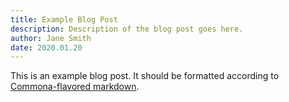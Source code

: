 ```yaml
---
title: Example Blog Post
description: Description of the blog post goes here.
author: Jane Smith
date: 2020.01.20
---
```


This is an example blog post. It should be formatted according to [Commona-flavored markdown](../MARKDOWN.md).